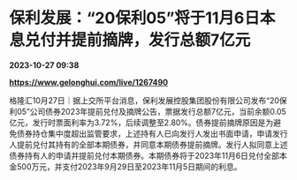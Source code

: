 # 保利发展：“20保利05”将于11月6日本息兑付并提前摘牌，发行总额7亿元

**2023-10-27 09:38**

**https://www.gelonghui.com/live/1267490**

格隆汇10月27日｜据上交所平台消息，保利发展控股集团股份有限公司发布“20保利05”公司债券2023年提前兑付及摘牌公告，票据发行总额7亿元，当前余额0.05亿元，发行时票面利率为3.72%，后续调整至2.80%。债券提前摘牌原因是为避免债券持仓集中度超出监管要求，上述持有人已向发行人发出书面申请，申请发行人提前兑付其持有的全部本期债券，并同意本期债券提前摘牌。发行人拟同意上述债券持有人的申请并提前兑付本期债券。本期债券将于2023年11月6日兑付全部本金500万元，并支付2023年9月29日至2023年11月5日期间的利息。